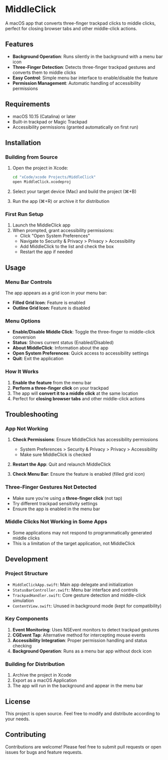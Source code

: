 # MiddleClick

A macOS app that converts three-finger trackpad clicks to middle clicks, perfect for closing browser tabs and other middle-click actions.

## Features

- **Background Operation**: Runs silently in the background with a menu bar icon
- **Three-Finger Detection**: Detects three-finger trackpad gestures and converts them to middle clicks
- **Easy Control**: Simple menu bar interface to enable/disable the feature
- **Permission Management**: Automatic handling of accessibility permissions

## Requirements

- macOS 10.15 (Catalina) or later
- Built-in trackpad or Magic Trackpad
- Accessibility permissions (granted automatically on first run)

## Installation

### Building from Source

1. Open the project in Xcode:
   ```bash
   cd "xCode/xcode Projects/MiddleClick"
   open MiddleClick.xcodeproj
   ```

2. Select your target device (Mac) and build the project (⌘+B)

3. Run the app (⌘+R) or archive it for distribution

### First Run Setup

1. Launch the MiddleClick app
2. When prompted, grant accessibility permissions:
   - Click "Open System Preferences"
   - Navigate to Security & Privacy > Privacy > Accessibility
   - Add MiddleClick to the list and check the box
   - Restart the app if needed

## Usage

### Menu Bar Controls

The app appears as a grid icon in your menu bar:

- **Filled Grid Icon**: Feature is enabled
- **Outline Grid Icon**: Feature is disabled

### Menu Options

- **Enable/Disable Middle Click**: Toggle the three-finger to middle-click conversion
- **Status**: Shows current status (Enabled/Disabled)
- **About MiddleClick**: Information about the app
- **Open System Preferences**: Quick access to accessibility settings
- **Quit**: Exit the application

### How It Works

1. **Enable the feature** from the menu bar
2. **Perform a three-finger click** on your trackpad
3. The app will **convert it to a middle click** at the same location
4. Perfect for **closing browser tabs** and other middle-click actions

## Troubleshooting

### App Not Working

1. **Check Permissions**: Ensure MiddleClick has accessibility permissions
   - System Preferences > Security & Privacy > Privacy > Accessibility
   - Make sure MiddleClick is checked

2. **Restart the App**: Quit and relaunch MiddleClick

3. **Check Menu Bar**: Ensure the feature is enabled (filled grid icon)

### Three-Finger Gestures Not Detected

- Make sure you're using a **three-finger click** (not tap)
- Try different trackpad sensitivity settings
- Ensure the app is enabled in the menu bar

### Middle Clicks Not Working in Some Apps

- Some applications may not respond to programmatically generated middle clicks
- This is a limitation of the target application, not MiddleClick

## Development

### Project Structure

- `MiddleClickApp.swift`: Main app delegate and initialization
- `StatusBarController.swift`: Menu bar interface and controls
- `TrackpadHandler.swift`: Core gesture detection and middle-click simulation
- `ContentView.swift`: Unused in background mode (kept for compatibility)

### Key Components

1. **Event Monitoring**: Uses NSEvent monitors to detect trackpad gestures
2. **CGEvent Tap**: Alternative method for intercepting mouse events
3. **Accessibility Integration**: Proper permission handling and status checking
4. **Background Operation**: Runs as a menu bar app without dock icon

### Building for Distribution

1. Archive the project in Xcode
2. Export as a macOS Application
3. The app will run in the background and appear in the menu bar

## License

This project is open source. Feel free to modify and distribute according to your needs.

## Contributing

Contributions are welcome! Please feel free to submit pull requests or open issues for bugs and feature requests. 